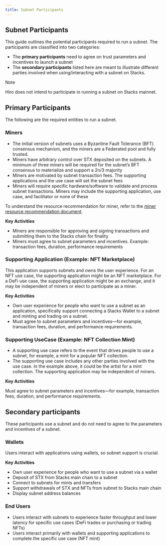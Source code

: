 ```yaml
---
title: Subnet Participants
---
```


## Subnet Participants

This guide outlines the potential participants required to run a subnet. The participants are classified into two categories:

- The **primary participants** need to agree on trust parameters and incentives to launch a subnet
- The **secondary participants** listed here are meant to illustrate different parties involved when using/interacting with a subnet on Stacks.

> [!NOTE]
> Hiro does not intend to participate in running a subnet on Stacks mainnet.

## Primary Participants

The following are the required entities to run a subnet.

### Miners

- The initial version of subnets uses a Byzantine Fault Tolerance (BFT) consensus mechanism, and the miners are a Federated pool and fully trusted.
- Miners have arbitrary control over STX deposited on the subnets. A minimum of three miners will be required for the subnet’s BFT consensus to materialize and support a 2n/3 majority
- Miners are motivated by subnet transaction fees. The supporting applications and the use case will set the subnet fees
- Miners will require specific hardware/software to validate and process subnet transactions. Miners may include the supporting application, use case, and facilitator or none of these

To understand the resource recommendation for miner, refer to the [miner resource recommendation document](../miner-resource-recommendation.md).

**Key Activities**

- Miners are responsible for approving and signing transactions and submitting them to the Stacks chain for finality
- Miners must agree to subnet parameters and incentives. Example: transaction fees, duration, performance requirements

### Supporting Application (Example: NFT Marketplace)

This application supports subnets and owns the user experience. For an NFT use case, the supporting application might be an NFT marketplace. For a DeFi use case, the supporting application might be an exchange, and it may be independent of miners or elect to participate as a miner.

**Key Activities**

- Own user experience for people who want to use a subnet as an application, specifically support connecting a Stacks Wallet to a subnet and minting and trading on a subnet.
- Must agree to subnet parameters and incentives—for example, transaction fees, duration, and performance requirements.

### Supporting UseCase (Example: NFT Collection Mint)

- A supporting use case refers to the event that drives people to use a subnet, for example, a mint for a popular NFT collection.
- The supporting use case includes any other parties involved with the use case. In the example above, it could be the artist for a mint collection. The supporting application may be independent of miners.

**Key Activities**

Must agree to subnet parameters and incentives—for example, transaction fees, duration, and performance requirements.

## Secondary participants

These participants use a subnet and do not need to agree to the parameters and incentives of a subnet.

### Wallets

Users interact with applications using wallets, so subnet support is crucial.

**Key Activities**

- Own user experience for people who want to use a subnet via a wallet
- Deposit of STX from Stacks main chain to a subnet
- Connect to subnets for mints and transfers
- Support withdrawals of STX and NFTs from subnet to Stacks main chain
- Display subnet address balances

### End Users

- Users interact with subnets to experience faster throughput and lower latency for specific use cases (DeFi trades or purchasing or trading NFTs)
- Users interact primarily with wallets and supporting applications to complete the specific use case (NFT mint)
